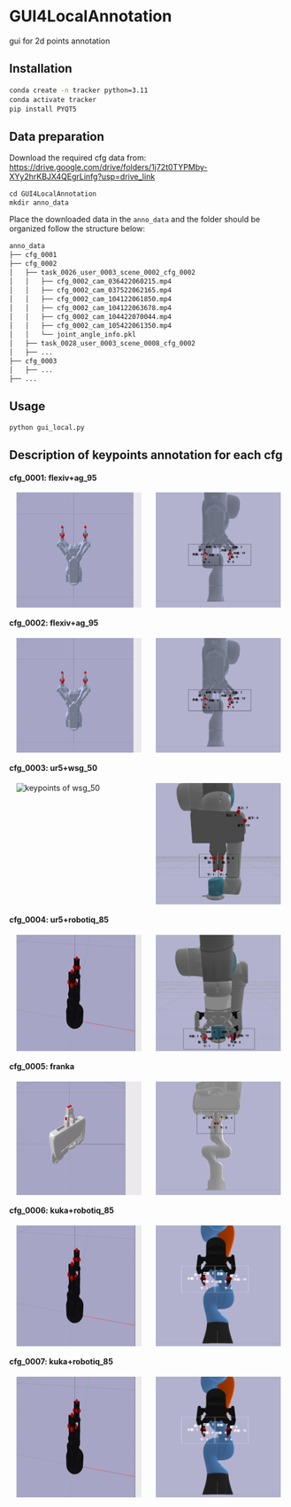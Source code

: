 # GUI4LocalAnnotation
gui for 2d points annotation

## Installation
```bash
conda create -n tracker python=3.11
conda activate tracker
pip install PYQT5
```

## Data preparation
Download the required cfg data from: https://drive.google.com/drive/folders/1j72t0TYPMby-XYy2hrKBJX4QEgrLinfg?usp=drive_link
```
cd GUI4LocalAnnotation
mkdir anno_data
```

Place the downloaded data in the `anno_data` and the folder should be organized follow the structure below:
```
anno_data
├── cfg_0001
├── cfg_0002
│   ├── task_0026_user_0003_scene_0002_cfg_0002
│   │   ├── cfg_0002_cam_036422060215.mp4
│   │   ├── cfg_0002_cam_037522062165.mp4
│   │   ├── cfg_0002_cam_104122061850.mp4
│   │   ├── cfg_0002_cam_104122063678.mp4
│   │   ├── cfg_0002_cam_104422070044.mp4
│   │   ├── cfg_0002_cam_105422061350.mp4
│   │   └── joint_angle_info.pkl
│   ├── task_0028_user_0003_scene_0008_cfg_0002
│   ├── ...
├── cfg_0003
│   ├── ...
├── ...

```

## Usage
```bash
python gui_local.py
```

## Description of keypoints annotation for each cfg

#### cfg_0001: flexiv+ag_95
<div style="display: flex; justify-content: space-around;">
    <img src="./doc/gripper_kpt_anno_demo/ag95_demo.gif" alt="keypoints of ag_95" width="45%">
    <img src="./doc/gripper_kpt_position/cfg_12.png" alt="keypoints labeling of ag_95 in cfg_0001" width="45%">
</div>
<!-- ![keypoints of ag_95](./doc/gripper_kpt_anno_demo/ag95_demo.gif)
![keypoints labeling of ag_95 in cfg_0001](./doc/gripper_kpt_position/cfg_12.png) -->

#### cfg_0002: flexiv+ag_95
<div style="display: flex; justify-content: space-around;">
    <img src="./doc/gripper_kpt_anno_demo/ag95_demo.gif" alt="keypoints of ag_95" width="45%">
    <img src="./doc/gripper_kpt_position/cfg_12.png" alt="keypoints labeling of ag_95 in cfg_0002" width="45%">
</div>
<!-- ![keypoints of ag_95](./doc/gripper_kpt_anno_demo/ag95_demo.gif)
![keypoints labeling of ag_95 in cfg_0002](./doc/gripper_kpt_position/cfg_12.png) -->

#### cfg_0003: ur5+wsg_50
<div style="display: flex; justify-content: space-around;">
    <img src="./doc/gripper_kpt_anno_demo/wsg50_demo.gif" alt="keypoints of wsg_50" width="45%">
    <img src="./doc/gripper_kpt_position/cfg_3.png" alt="keypoints labeling of wsg_50 in cfg_0003" width="45%">
</div>
<!-- ![keypoints of wsg_50](./doc/gripper_kpt_anno_demo/wsg50_demo.gif)
![keypoints labeling of wsg_50 in cfg_0003](./doc/gripper_kpt_position/cfg_3.png) -->

#### cfg_0004: ur5+robotiq_85
<div style="display: flex; justify-content: space-around;">
    <img src="./doc/gripper_kpt_anno_demo/robotiq85_demo.gif" alt="keypoints of robotiq_85" width="45%">
    <img src="./doc/gripper_kpt_position/cfg_4.png" alt="keypoints labeling of robotiq_85 in cfg_0004" width="45%">
</div>
<!-- ![keypoints of robotiq_85](./doc/gripper_kpt_anno_demo/robotiq85_demo.gif)
![keypoints labeling of robotiq_85 in cfg_0004](./doc/gripper_kpt_position/cfg_4.png) -->

#### cfg_0005: franka
<div style="display: flex; justify-content: space-around;">
    <img src="./doc/gripper_kpt_anno_demo/franka_demo.gif" alt="keypoints of franka" width="45%">
    <img src="./doc/gripper_kpt_position/cfg_5.png" alt="keypoints labeling of franka in cfg_0005" width="45%">
</div>
<!-- ![keypoints of franka](./doc/gripper_kpt_anno_demo/franka_demo.gif)
![keypoints labeling of franka in cfg_0005](./doc/gripper_kpt_position/cfg_5.png) -->

#### cfg_0006: kuka+robotiq_85
<div style="display: flex; justify-content: space-around;">
    <img src="./doc/gripper_kpt_anno_demo/robotiq85_demo.gif" alt="keypoints of robotiq_85" width="45%">
    <img src="./doc/gripper_kpt_position/cfg_67.png" alt="keypoints labeling of robotiq_85 in cfg_0006" width="45%">
</div>
<!-- ![keypoints of robotiq_85](./doc/gripper_kpt_anno_demo/robotiq85_demo.gif)
![keypoints labeling of robotiq_85 in cfg_0006](./doc/gripper_kpt_position/cfg_67.png) -->

#### cfg_0007: kuka+robotiq_85
<div style="display: flex; justify-content: space-around;">
    <img src="./doc/gripper_kpt_anno_demo/robotiq85_demo.gif" alt="keypoints of robotiq_85" width="45%">
    <img src="./doc/gripper_kpt_position/cfg_67.png" alt="keypoints labeling of robotiq_85 in cfg_0007" width="45%">
</div>
<!-- ![keypoints of robotiq_85](./doc/gripper_kpt_anno_demo/robotiq85_demo.gif)
![keypoints labeling of robotiq_85 in cfg_0007](./doc/gripper_kpt_position/cfg_67.png) -->